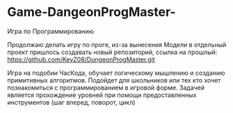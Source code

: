 # Game-DangeonProgMaster-
Игра по Программированию

Продолжаю делать игру по проге, из-за вынесения Модели в отдельный проект пришлось создавать новый репозиторий,
ссылка на прошлый: https://github.com/KeyZ08/DungeonProgMaster.git

Игра на подобии ЧасКода, обучает логическому мышлению и созданию примитивных алгоритмов. 
Подойдет для школьников или тех кто хочет познакомиться с программированием в игровой форме.
Задачей является прохождение уровней при помощи предоставленных инструментов (шаг вперед, поворот, цикл)
